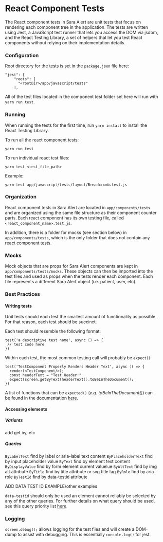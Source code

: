 # React Component Tests

The React component tests in Sara Alert are unit tests that focus on rendering each component tree in the application.  The tests are written using Jest, a JavaScript test runner that lets you access the DOM via jsdom, and the React Testing Library, a set of helpers that let you test React components without relying on their implementation details.

### Configuration

Root directory for the tests is set in the `package.json` file here:
```  
"jest": {
    "roots": [
      "<rootDir>/app/javascript/tests"
    ],
```
All of the test files located in the component test folder set here will run with `yarn run test`.

### Running
When running the tests for the first time, run `yarn install` to install the React Testing Library.

To run all the react component tests:
```
yarn run test
```

To run individual react test files:

```
yarn test <test_file_path>
```

Example:

```
yarn test app/javascript/tests/layout/Breadcrumb.test.js
```

### Organization

React component tests in Sara Alert are located in `app/components/tests` and are organized using the same file structure as their component counter parts.  Each react component has its own testing file, called `<react_component_name>.test.js`.

In addition, there is a folder for mocks (see section below) in `app/components/tests`, which is the only folder that does not contain any react component tests.

### Mocks

Mock objects that are props for Sara Alert components are kept in `app/components/tests/mocks`.  These objects can then be imported into the test files and used as props when the tests render each component.  Each file represents a different Sara Alert object (i.e. patient, user, etc).

### Best Practices

#### Writing tests

Unit tests should each test the smallest amount of functionality as possible. For that reason, each test should be succinct.

Each test should resemble the following format:
```
test('a descriptive test name', async () => {
 // test code here
})
```

Within each test, the most common testing call will probably be `expect()`
```      
test('TestComponent Properly Renders Header Text', async () => {
  render(<TestComponent/>);
  const headerText = "Test Header!"
  expect(screen.getByText(headerText)).toBeInTheDocument();
})
```
A list of functions that can be `expected()` (_e.g. toBeInTheDocument()_) can be found in the documentation [here](https://github.com/testing-library/jest-dom#custom-matchers).


#### Accessing elements

##### Variants
add get by, etc

##### Queries
`ByLabelText` find by label or aria-label text content
`ByPlaceholderText` find by input placeholder value
`ByText` find by element text content
`ByDisplayValue` find by form element current valuelue
`ByAltText` find by img alt attribute
`ByTitle` find by title attribute or svg title tag
`ByRole` find by aria role
`ByTestId` find by data-testid attribute

ADD DATA TEST ID EXAMPLE/other examples

`data-testid` should only be used an element cannot reliably be selected by any of the other queries. For further details on what query should be used, see this query priority list [here](https://testing-library.com/docs/guide-which-query).

### Logging

`screen.debug();` allows logging for the test files and will create a DOM-dump to assist with debugging.  This is essentially `console.log()` for jest.
